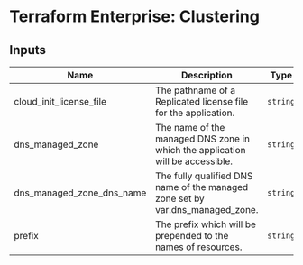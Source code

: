 # Terraform Enterprise: Clustering

## Inputs

| Name | Description | Type | Default | Required |
|------|-------------|------|---------|:-----:|
| cloud\_init\_license\_file | The pathname of a Replicated license file for the application. | `string` | n/a | yes |
| dns\_managed\_zone | The name of the managed DNS zone in which the application will be accessible. | `string` | n/a | yes |
| dns\_managed\_zone\_dns\_name | The fully qualified DNS name of the managed zone set by var.dns\_managed\_zone. | `string` | n/a | yes |
| prefix | The prefix which will be prepended to the names of resources. | `string` | `"tfe-"` | no |

